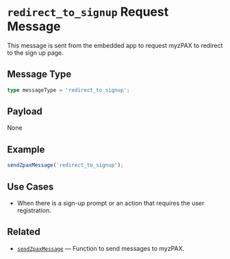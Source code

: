# `redirect_to_signup` Request Message

This message is sent from the embedded app to request myzPAX to redirect to the sign up page.

## Message Type

```ts
type messageType = 'redirect_to_signup';
```

## Payload

None

## Example

```ts
sendZpaxMessage('redirect_to_signup');
```

## Use Cases

- When there is a sign-up prompt or an action that requires the user registration.

## Related

- [`sendZpaxMessage`](../sendZpaxMessage.md) — Function to send messages to myzPAX.
